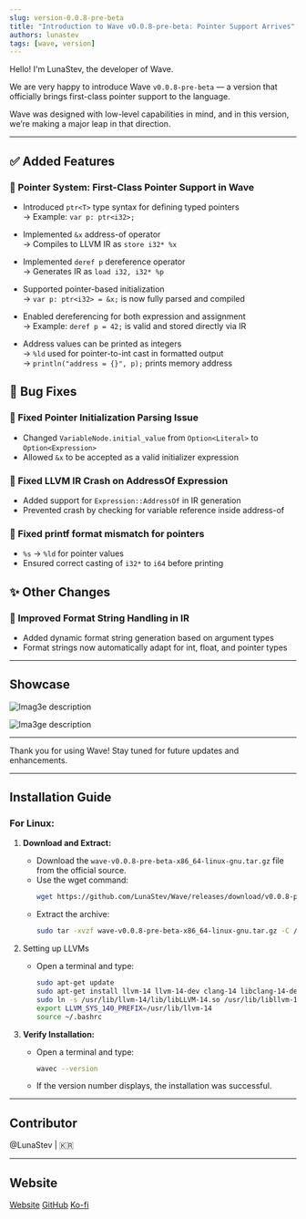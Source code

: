 ```yaml
---
slug: version-0.0.8-pre-beta
title: "Introduction to Wave v0.0.8-pre-beta: Pointer Support Arrives"
authors: lunastev
tags: [wave, version]
---
```


Hello! I'm LunaStev, the developer of Wave.

We are very happy to introduce Wave `v0.0.8-pre-beta` —
a version that officially brings first-class pointer support to the language.

Wave was designed with low-level capabilities in mind, and in this version,
we’re making a major leap in that direction.

---

## ✅ Added Features
### 🧠 Pointer System: First-Class Pointer Support in Wave

* Introduced `ptr<T>` type syntax for defining typed pointers  
  → Example: `var p: ptr<i32>;`

* Implemented `&x` address-of operator  
  → Compiles to LLVM IR as `store i32* %x`

* Implemented `deref p` dereference operator  
  → Generates IR as `load i32, i32* %p`

* Supported pointer-based initialization  
  → `var p: ptr<i32> = &x;` is now fully parsed and compiled

* Enabled dereferencing for both expression and assignment  
  → Example: `deref p = 42;` is valid and stored directly via IR

* Address values can be printed as integers  
  → `%ld` used for pointer-to-int cast in formatted output  
  → `println("address = {}", p);` prints memory address

## 🔧 Bug Fixes

### 🐛 Fixed Pointer Initialization Parsing Issue
* Changed `VariableNode.initial_value` from `Option<Literal>` to `Option<Expression>`
* Allowed `&x` to be accepted as a valid initializer expression

### 🐛 Fixed LLVM IR Crash on AddressOf Expression
* Added support for `Expression::AddressOf` in IR generation
* Prevented crash by checking for variable reference inside address-of

### 🐛 Fixed printf format mismatch for pointers
* `%s` → `%ld` for pointer values
* Ensured correct casting of `i32*` to `i64` before printing

## ✨ Other Changes

### 🧠 Improved Format String Handling in IR
* Added dynamic format string generation based on argument types
* Format strings now automatically adapt for int, float, and pointer types

---

## Showcase

![Imag3e description](https://dev-to-uploads.s3.amazonaws.com/uploads/articles/d9yarscsomgzrvwqwnn0.png)

![Ima3ge description](https://dev-to-uploads.s3.amazonaws.com/uploads/articles/zuv0tb9t8ojf3i4p1xls.png)

---

Thank you for using Wave! Stay tuned for future updates and enhancements.

---

## Installation Guide

### For Linux:

1. **Download and Extract:**
    - Download the `wave-v0.0.8-pre-beta-x86_64-linux-gnu.tar.gz` file from the official source.
    - Use the wget command:
      ```bash
      wget https://github.com/LunaStev/Wave/releases/download/v0.0.8-pre-beta/wave-v0.0.8-pre-beta-x86_64-linux-gnu.tar.gz
      ```
    - Extract the archive:
      ```bash
      sudo tar -xvzf wave-v0.0.8-pre-beta-x86_64-linux-gnu.tar.gz -C /usr/local/bin
      ```

3. Setting up LLVMs
    - Open a terminal and type:
      ```bash
      sudo apt-get update
      sudo apt-get install llvm-14 llvm-14-dev clang-14 libclang-14-dev lld-14 clang
      sudo ln -s /usr/lib/llvm-14/lib/libLLVM-14.so /usr/lib/libllvm-14.so
      export LLVM_SYS_140_PREFIX=/usr/lib/llvm-14
      source ~/.bashrc
      ```

4. **Verify Installation:**
    - Open a terminal and type:
      ```bash
      wavec --version
      ```
    - If the version number displays, the installation was successful.

---

## Contributor

@LunaStev | 🇰🇷

---

## Website

[Website](https://wave-lang.dev)
[GitHub](https://github.com/LunaStev/Wave)
[Ko-fi](https://ko-fi.com/lunasev)
